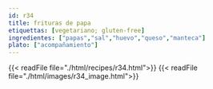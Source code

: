 ```yaml
---
id: r34
title: frituras de papa
etiquettas: [vegetariano; gluten-free]
ingredientes: ["papas","sal","huevo","queso","manteca"]
plato: ["acompañamiento"]
---
```


{{< readFile file="./html/recipes/r34.html">}}
{{< readFile file="./html/images/r34_image.html">}}